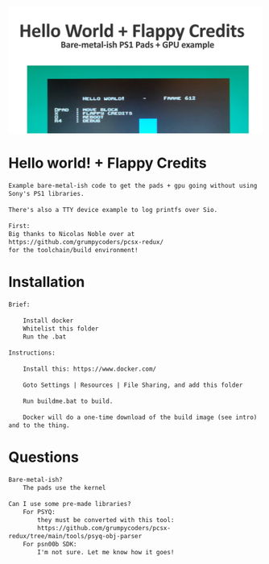 
![](social_card_PNG.png)


# Hello world! + Flappy Credits
	
	Example bare-metal-ish code to get the pads + gpu going without using Sony's PS1 libraries.

	There's also a TTY device example to log printfs over Sio.

	First:
	Big thanks to Nicolas Noble over at https://github.com/grumpycoders/pcsx-redux/ 
	for the toolchain/build environment!



# Installation

	Brief:

		Install docker
		Whitelist this folder
		Run the .bat

	Instructions:

		Install this: https://www.docker.com/

		Goto Settings | Resources | File Sharing, and add this folder

		Run buildme.bat to build.

		Docker will do a one-time download of the build image (see intro) and to the thing.
		


# Questions

	Bare-metal-ish?
		The pads use the kernel

	Can I use some pre-made libraries?
		For PSYQ:
			they must be converted with this tool:	
		    https://github.com/grumpycoders/pcsx-redux/tree/main/tools/psyq-obj-parser
		For psn00b SDK:
		  	I'm not sure. Let me know how it goes!



